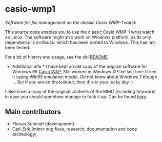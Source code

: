 casio-wmp1
==========
*Software for file management on the classic Casio WMP-1 watch*

This source code enables you to use the classic Casio WMP-1 wrist watch
on Linux. The software might also work on Windows platform, as its only
dependency is on libusb, which has been ported to Windows. This has not
been tested.

For a bit of history and usage, see the old <a
href="src/README">README</a>

* Additional info *
I have kept an old copy of the original software for Windows 98 <a href="https://dl.dropboxusercontent.com/u/514315/casio_wmp1/casio_wap.zip">Casio WAP.</a> Still worked in Windows XP the last time I tried it (using Win98 emulation mode). Do not know about Windows 7 though ... But if you are on the lookout, then this is your lucky day :)

I also have a copy of the original contents of the MMC (including firmware) in case you should somehow manage to fuck it up. Can be found <a href="https://dl.dropboxusercontent.com/u/514315/casio_wmp1/wmp1_org_firmware.dat">here</a>.

## Main contributors
- Florian Schmidt (development)
- Carl-Erik (minor bug fixes, research, documentation and code archeology)
